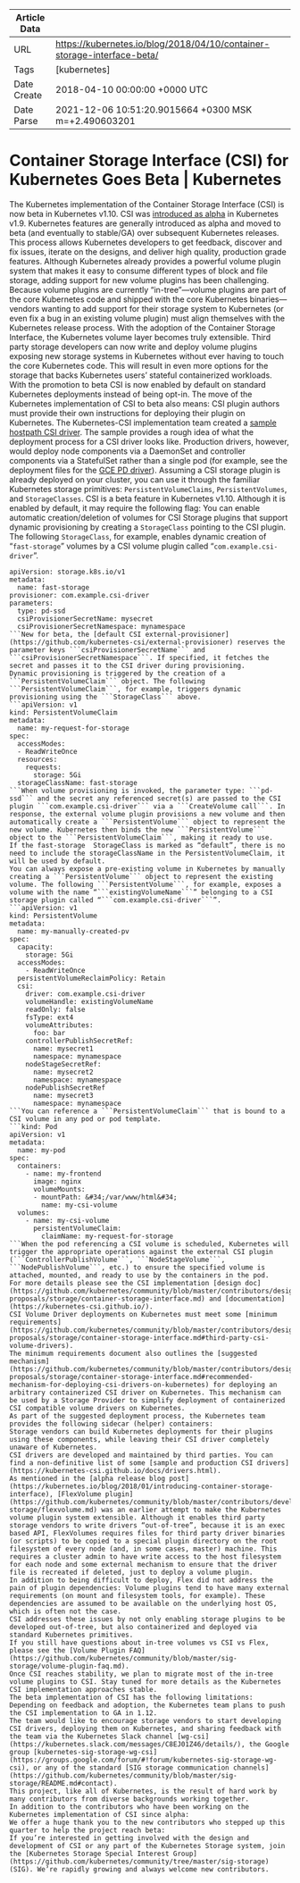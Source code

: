 |             Article Data             ||
| ----------------- | ----------------- |
| URL               | https://kubernetes.io/blog/2018/04/10/container-storage-interface-beta/        |
| Tags              | [kubernetes]       |
| Date Create       | 2018-04-10 00:00:00 &#43;0000 UTC |
| Date Parse        | 2021-12-06 10:51:20.9015664 &#43;0300 MSK m=&#43;2.490603201  |

# Container Storage Interface (CSI) for Kubernetes Goes Beta | Kubernetes

	
	
	
	
	
The Kubernetes implementation of the Container Storage Interface (CSI) is now beta in Kubernetes v1.10. CSI was [introduced as alpha](https://kubernetes.io/blog/2018/01/introducing-container-storage-interface) in Kubernetes v1.9.
Kubernetes features are generally introduced as alpha and moved to beta (and eventually to stable/GA) over subsequent Kubernetes releases. This process allows Kubernetes developers to get feedback, discover and fix issues, iterate on the designs, and deliver high quality, production grade features.
Although Kubernetes already provides a powerful volume plugin system that makes it easy to consume different types of block and file storage, adding support for new volume plugins has been challenging. Because volume plugins are currently “in-tree”—volume plugins are part of the core Kubernetes code and shipped with the core Kubernetes binaries—vendors wanting to add support for their storage system to Kubernetes (or even fix a bug in an existing volume plugin) must align themselves with the Kubernetes release process.
With the adoption of the Container Storage Interface, the Kubernetes volume layer becomes truly extensible. Third party storage developers can now write and deploy volume plugins exposing new storage systems in Kubernetes without ever having to touch the core Kubernetes code. This will result in even more options for the storage that backs Kubernetes users’ stateful containerized workloads.
With the promotion to beta CSI is now enabled by default on standard Kubernetes deployments instead of being opt-in.
The move of the Kubernetes implementation of CSI to beta also means:
CSI plugin authors must provide their own instructions for deploying their plugin on Kubernetes.
The Kubernetes-CSI implementation team created a [sample hostpath CSI driver](https://kubernetes-csi.github.io/docs/example.html). The sample provides a rough idea of what the deployment process for a CSI driver looks like. Production drivers, however, would deploy node components via a DaemonSet and controller components via a StatefulSet rather than a single pod (for example, see the deployment files for the [GCE PD driver](https://github.com/GoogleCloudPlatform/compute-persistent-disk-csi-driver/blob/master/deploy/kubernetes/README.md)).
Assuming a CSI storage plugin is already deployed on your cluster, you can use it through the familiar Kubernetes storage primitives: ```PersistentVolumeClaims```, ```PersistentVolumes```, and ```StorageClasses```.
CSI is a beta feature in Kubernetes v1.10. Although it is enabled by default, it may require the following flag:
You can enable automatic creation/deletion of volumes for CSI Storage plugins that support dynamic provisioning by creating a ```StorageClass``` pointing to the CSI plugin.
The following ```StorageClass```, for example, enables dynamic creation of “```fast-storage```” volumes by a CSI volume plugin called “```com.example.csi-driver```”.
```kind: StorageClass
apiVersion: storage.k8s.io/v1
metadata:
  name: fast-storage
provisioner: com.example.csi-driver
parameters:
  type: pd-ssd
  csiProvisionerSecretName: mysecret
  csiProvisionerSecretNamespace: mynamespace
```New for beta, the [default CSI external-provisioner](https://github.com/kubernetes-csi/external-provisioner) reserves the parameter keys ```csiProvisionerSecretName``` and ```csiProvisionerSecretNamespace```. If specified, it fetches the secret and passes it to the CSI driver during provisioning.
Dynamic provisioning is triggered by the creation of a ```PersistentVolumeClaim``` object. The following ```PersistentVolumeClaim```, for example, triggers dynamic provisioning using the ```StorageClass``` above.
```apiVersion: v1
kind: PersistentVolumeClaim
metadata:
  name: my-request-for-storage
spec:
  accessModes:
  - ReadWriteOnce
  resources:
    requests:
      storage: 5Gi
  storageClassName: fast-storage
```When volume provisioning is invoked, the parameter type: ```pd-ssd``` and the secret any referenced secret(s) are passed to the CSI plugin ```com.example.csi-driver``` via a ```CreateVolume call```. In response, the external volume plugin provisions a new volume and then automatically create a ```PersistentVolume``` object to represent the new volume. Kubernetes then binds the new ```PersistentVolume``` object to the ```PersistentVolumeClaim```, making it ready to use.
If the fast-storage  StorageClass is marked as “default”, there is no need to include the storageClassName in the PersistentVolumeClaim, it will be used by default.
You can always expose a pre-existing volume in Kubernetes by manually creating a ```PersistentVolume``` object to represent the existing volume. The following ```PersistentVolume```, for example, exposes a volume with the name “```existingVolumeName```” belonging to a CSI storage plugin called “```com.example.csi-driver```”.
```apiVersion: v1
kind: PersistentVolume
metadata:
  name: my-manually-created-pv
spec:
  capacity:
    storage: 5Gi
  accessModes:
    - ReadWriteOnce
  persistentVolumeReclaimPolicy: Retain
  csi:
    driver: com.example.csi-driver
    volumeHandle: existingVolumeName
    readOnly: false
    fsType: ext4
    volumeAttributes:
      foo: bar
    controllerPublishSecretRef:
      name: mysecret1
      namespace: mynamespace
    nodeStageSecretRef:
      name: mysecret2
      namespace: mynamespace
    nodePublishSecretRef
      name: mysecret3
      namespace: mynamespace
```You can reference a ```PersistentVolumeClaim``` that is bound to a CSI volume in any pod or pod template.
```kind: Pod
apiVersion: v1
metadata:
  name: my-pod
spec:
  containers:
    - name: my-frontend
      image: nginx
      volumeMounts:
      - mountPath: &#34;/var/www/html&#34;
        name: my-csi-volume
  volumes:
    - name: my-csi-volume
      persistentVolumeClaim:
        claimName: my-request-for-storage
```When the pod referencing a CSI volume is scheduled, Kubernetes will trigger the appropriate operations against the external CSI plugin (```ControllerPublishVolume```, ```NodeStageVolume```, ```NodePublishVolume```, etc.) to ensure the specified volume is attached, mounted, and ready to use by the containers in the pod.
For more details please see the CSI implementation [design doc](https://github.com/kubernetes/community/blob/master/contributors/design-proposals/storage/container-storage-interface.md) and [documentation](https://kubernetes-csi.github.io/).
CSI Volume Driver deployments on Kubernetes must meet some [minimum requirements](https://github.com/kubernetes/community/blob/master/contributors/design-proposals/storage/container-storage-interface.md#third-party-csi-volume-drivers).
The minimum requirements document also outlines the [suggested mechanism](https://github.com/kubernetes/community/blob/master/contributors/design-proposals/storage/container-storage-interface.md#recommended-mechanism-for-deploying-csi-drivers-on-kubernetes) for deploying an arbitrary containerized CSI driver on Kubernetes. This mechanism can be used by a Storage Provider to simplify deployment of containerized CSI compatible volume drivers on Kubernetes.
As part of the suggested deployment process, the Kubernetes team provides the following sidecar (helper) containers:
Storage vendors can build Kubernetes deployments for their plugins using these components, while leaving their CSI driver completely unaware of Kubernetes.
CSI drivers are developed and maintained by third parties. You can find a non-definitive list of some [sample and production CSI drivers](https://kubernetes-csi.github.io/docs/drivers.html).
As mentioned in the [alpha release blog post](https://kubernetes.io/blog/2018/01/introducing-container-storage-interface), [FlexVolume plugin](https://github.com/kubernetes/community/blob/master/contributors/devel/sig-storage/flexvolume.md) was an earlier attempt to make the Kubernetes volume plugin system extensible. Although it enables third party storage vendors to write drivers “out-of-tree”, because it is an exec based API, FlexVolumes requires files for third party driver binaries (or scripts) to be copied to a special plugin directory on the root filesystem of every node (and, in some cases, master) machine. This requires a cluster admin to have write access to the host filesystem for each node and some external mechanism to ensure that the driver file is recreated if deleted, just to deploy a volume plugin.
In addition to being difficult to deploy, Flex did not address the pain of plugin dependencies: Volume plugins tend to have many external requirements (on mount and filesystem tools, for example). These dependencies are assumed to be available on the underlying host OS, which is often not the case.
CSI addresses these issues by not only enabling storage plugins to be developed out-of-tree, but also containerized and deployed via standard Kubernetes primitives.
If you still have questions about in-tree volumes vs CSI vs Flex, please see the [Volume Plugin FAQ](https://github.com/kubernetes/community/blob/master/sig-storage/volume-plugin-faq.md).
Once CSI reaches stability, we plan to migrate most of the in-tree volume plugins to CSI. Stay tuned for more details as the Kubernetes CSI implementation approaches stable.
The beta implementation of CSI has the following limitations:
Depending on feedback and adoption, the Kubernetes team plans to push the CSI implementation to GA in 1.12.
The team would like to encourage storage vendors to start developing CSI drivers, deploying them on Kubernetes, and sharing feedback with the team via the Kubernetes Slack channel [wg-csi](https://kubernetes.slack.com/messages/C8EJ01Z46/details/), the Google group [kubernetes-sig-storage-wg-csi](https://groups.google.com/forum/#!forum/kubernetes-sig-storage-wg-csi), or any of the standard [SIG storage communication channels](https://github.com/kubernetes/community/blob/master/sig-storage/README.md#contact).
This project, like all of Kubernetes, is the result of hard work by many contributors from diverse backgrounds working together.
In addition to the contributors who have been working on the Kubernetes implementation of CSI since alpha:
We offer a huge thank you to the new contributors who stepped up this quarter to help the project reach beta:
If you’re interested in getting involved with the design and development of CSI or any part of the Kubernetes Storage system, join the [Kubernetes Storage Special Interest Group](https://github.com/kubernetes/community/tree/master/sig-storage) (SIG). We’re rapidly growing and always welcome new contributors.


	

	


